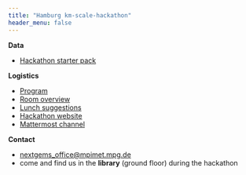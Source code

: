 ```yaml
---
title: "Hamburg km-scale-hackathon"
header_menu: false
---
```



**Data**
- [Hackathon starter pack](https://pad.gwdg.de/s/1njdKTs4z)


**Logistics**
- [Program](https://mpim-po.pages.gwdg.de/km-scale-hackathon/#program)
- [Room overview](https://mpim-po.pages.gwdg.de/km-scale-hackathon/#room-plan)
- [Lunch suggestions](https://mpim-po.pages.gwdg.de/km-scale-hackathon/lunch_options/)
- [Hackathon website](https://mpim-po.pages.gwdg.de/km-scale-hackathon)
- [Mattermost channel](https://mattermost.mpimet.mpg.de/nextgems/channels/hamburg-km-scale-hackathon-march-2024)


**Contact**
- [nextgems_office@mpimet.mpg.de](mailto:nextgems_office@mpimet.mpg.de)
- come and find us in the **library** (ground floor) during the hackathon
